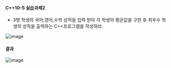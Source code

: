 #### C++10-5 실습과제2
  * 3명 학생의 국어,영어,수학 성적을 입력 받아 각 학생의 평균값을 구한 후 최우수 학생의 성적을 출력하는 C++프로그램을 작성하라.

![image](https://github.com/user-attachments/assets/7f415f62-7e94-4ea6-90e9-04b48919913a)
#### 결과
![image](https://github.com/user-attachments/assets/50a50118-ed6e-4120-acdf-dea0f825774b)
